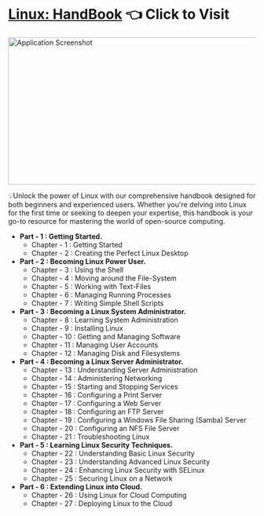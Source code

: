 <h1><a href="https://armaan-singh-bhau.notion.site/Linux-Hand-book-f86c222a3ac9457c8df970873a2a991e?pvs=73" target="_blank"><strong>Linux: HandBook</strong></a> 👈 Click to Visit</h1>
<img src="/images/banner.png" alt="Application Screenshot" width="1200" height="300">

<p>💡Unlock the power of Linux with our comprehensive handbook designed for both beginners and experienced users. Whether you're delving into Linux for the first time or seeking to deepen your expertise, this handbook is your go-to resource for mastering the world of open-source computing.</p>

<ul>
  <li><strong>Part - 1 : Getting Started.</strong>
    <ul>
      <li>Chapter - 1 : Getting Started</li>
      <li>Chapter - 2 : Creating the Perfect Linux Desktop</li>
    </ul>
  </li>
  <li><strong>Part - 2 : Becoming Linux Power User.</strong>
    <ul>
      <li>Chapter - 3 : Using the Shell</li>
      <li>Chapter - 4 : Moving around the File-System</li>
      <li>Chapter - 5 : Working with Text-Files</li>
      <li>Chapter - 6 : Managing Running Processes</li>
      <li>Chapter - 7 : Writing Simple Shell Scripts</li>
    </ul>
  </li>
  <li><strong>Part - 3 : Becoming a Linux System Administrator.</strong>
    <ul>
      <li>Chapter - 8 : Learning System Administration</li>
      <li>Chapter - 9 : Installing Linux</li>
      <li>Chapter - 10 : Getting and Managing Software</li>
      <li>Chapter - 11 : Managing User Accounts</li>
      <li>Chapter - 12 : Managing Disk and Filesystems</li>
    </ul>
  </li>
  <li><strong>Part - 4 : Becoming a Linux Server Administrator.</strong>
    <ul>
      <li>Chapter - 13 : Understanding Server Administration</li>
      <li>Chapter - 14 : Administering Networking</li>
      <li>Chapter - 15 : Starting and Stopping Services</li>
      <li>Chapter - 16 : Configuring a Print Server</li>
      <li>Chapter - 17 : Configuring a Web Server</li>
      <li>Chapter - 18 : Configuring an FTP Server</li>
      <li>Chapter - 19 : Configuring a Windows File Sharing (Samba) Server</li>
      <li>Chapter - 20 : Configuring an NFS File Server</li>
      <li>Chapter - 21 : Troubleshooting Linux</li>
    </ul>
  </li>
  <li><strong>Part - 5 : Learning Linux Security Techniques.</strong>
    <ul>
      <li>Chapter - 22 : Understanding Basic Linux Security</li>
      <li>Chapter - 23 : Understanding Advanced Linux Security</li>
      <li>Chapter - 24 : Enhancing Linux Security with SELinux</li>
      <li>Chapter - 25 : Securing Linux on a Network</li>
    </ul>
  </li>
  <li><strong>Part - 6 : Extending Linux into Cloud.</strong>
    <ul>
      <li>Chapter - 26 : Using Linux for Cloud Computing</li>
      <li>Chapter - 27 : Deploying Linux to the Cloud</li>
    </ul>
  </li>
</ul>
